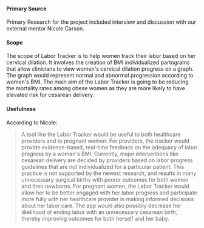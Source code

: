 #### Primary Source 
Primary Research for the project included interview and discussion with our external mentor Nicole Carson.

#### Scope 
The scope of Labor Tracker is to help women track their labor based on her cervical dilation. It involves the creation of BMI individualized partograms that allow clinicians to view women's cervical dilation progress on a graph. The graph would represent normal and abnormal progression according to women's BMI. The main aim of the Labor Tracker is going to be reducing the mortality rates among obese women as they are more likely to have elevated risk for cesarean delivery.

#### Usefulness 
According to Nicole:
>A tool like the Labor Tracker would be useful to both healthcare providers and to pregnant women. For providers, the tracker would provide evidence-based, real-time feedback on the adequacy of labor progress by a woman's BMI. Currently, major interventions like cesarean delivery are decided by providers based on labor progress guidelines that are not individualized for a particular patient.  This practice is not supported by the newest research, and results in many unnecessary surgical births with poorer outcomes for both women and their newborns.  For pregnant women, the Labor Tracker would allow her to be better engaged with her labor progress and participate more fully with her healthcare provider in making informed decisions about her labor care.  The app would also possibly decrease her likelihood of ending labor with an unnecessary cesarean birth, thereby improving outcomes for both herself and her baby.
